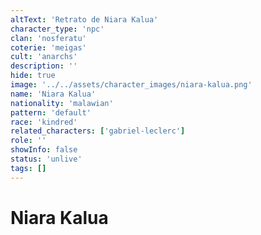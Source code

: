 ```yaml
---
altText: 'Retrato de Niara Kalua'
character_type: 'npc'
clan: 'nosferatu'
coterie: 'meigas'
cult: 'anarchs'
description: ''
hide: true
image: '../../assets/character_images/niara-kalua.png'
name: 'Niara Kalua'
nationality: 'malawian'
pattern: 'default'
race: 'kindred'
related_characters: ['gabriel-leclerc']
role: ''
showInfo: false
status: 'unlive'
tags: []
---
```


# Niara Kalua
